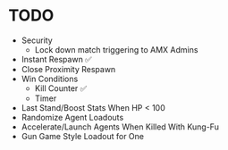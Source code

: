 TODO
====

- Security
  - Lock down match triggering to AMX Admins
- Instant Respawn ✅
- Close Proximity Respawn
- Win Conditions
  - Kill Counter ✅
  - Timer
- Last Stand/Boost Stats When HP < 100
- Randomize Agent Loadouts
- Accelerate/Launch Agents When Killed With Kung-Fu
- Gun Game Style Loadout for One
